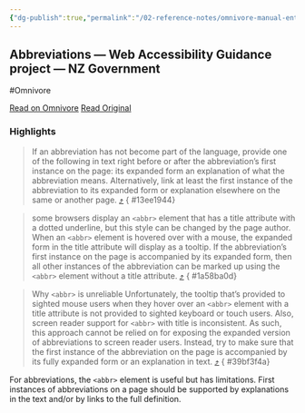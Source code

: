 ```yaml
---
{"dg-publish":true,"permalink":"/02-reference-notes/omnivore-manual-entry/2024-03/abbreviations-web-accessibility-guidance-project-nz-government/","title":"Abbreviations — Web Accessibility Guidance project — NZ Government\n","metatags":{"description":"Make abbreviations accessible by providing or linking to the expanded form the first time it’s used on the page.","og:image":"https://i.imgur.com/LmCg5HX.png"},"tags":["MMW-Dev/Workflow","MMW-Dev/CSS","MMW-Dev/Accessibility","omnivore-bug"]}
---
```



## Abbreviations — Web Accessibility Guidance project — NZ Government
#Omnivore

[Read on Omnivore](https://omnivore.app/me/abbreviations-web-accessibility-guidance-project-nz-government-18e750dd719)
[Read Original](https://govtnz.github.io/web-a11y-guidance/wct/abbreviations/)

### Highlights

> If an abbreviation has not become part of the language, provide one of the following in text right before or after the abbreviation’s first instance on the page:
> its expanded form
> an explanation of what the abbreviation means.
> Alternatively, link at least the first instance of the abbreviation to its expanded form or explanation elsewhere on the same or another page. [⤴️](https://omnivore.app/me/abbreviations-web-accessibility-guidance-project-nz-government-18e750dd719#13ee1944-974e-41df-939d-013d62e99e20) 
{ #13ee1944}


> some browsers display an `<abbr>` element that has a title attribute with a dotted underline, but this style can be changed by the page author.
> When an `<abbr>` element is hovered over with a mouse, the expanded form in the title attribute will display as a tooltip.
> If the abbreviation’s first instance on the page is accompanied by its expanded form, then all other instances of the abbreviation can be marked up using the `<abbr>` element without a title attribute. [⤴️](https://omnivore.app/me/abbreviations-web-accessibility-guidance-project-nz-government-18e750dd719#1a58ba0d-54b2-416f-baec-f6913ab5c5fb) 
{ #1a58ba0d}


> Why `<abbr>` is unreliable
> Unfortunately, the tooltip that’s provided to sighted mouse users when they hover over an `<abbr>` element with a title attribute is not provided to sighted keyboard or touch users. Also, screen reader support for `<abbr>` with title is inconsistent.
> As such, this approach cannot be relied on for exposing the expanded version of abbreviations to screen reader users. Instead, try to make sure that the first instance of the abbreviation on the page is accompanied by its fully expanded form or an explanation in text. [⤴️](https://omnivore.app/me/abbreviations-web-accessibility-guidance-project-nz-government-18e750dd719#39bf3f4a-9bce-4ed4-b730-0fdd0e3392b0) 
{ #39bf3f4a}


For abbreviations, the `<abbr>` element is useful but has limitations. First instances of abbreviations on a page should be supported by explanations in the text and/or by links to the full definition.

